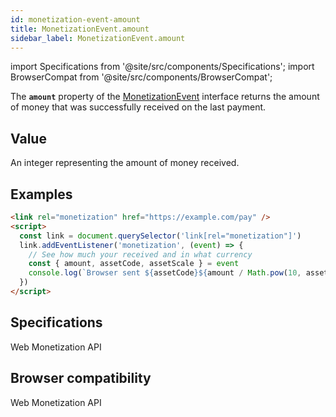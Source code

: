 ```yaml
---
id: monetization-event-amount
title: MonetizationEvent.amount
sidebar_label: MonetizationEvent.amount
---
```

import Specifications from '@site/src/components/Specifications';
import BrowserCompat from '@site/src/components/BrowserCompat';

The **`amount`** property of the [MonetizationEvent](monetization-event.md) interface returns the amount of money that was successfully received on the last payment.

## Value

An integer representing the amount of money received.

## Examples

```html
<link rel="monetization" href="https://example.com/pay" />
<script>
  const link = document.querySelector('link[rel="monetization"]')
  link.addEventListener('monetization', (event) => {
    // See how much your received and in what currency
    const { amount, assetCode, assetScale } = event
    console.log(`Browser sent ${assetCode}${amount / Math.pow(10, assetScale)}.`)
  })
</script>
```

## Specifications

<Specifications link="amount-attribute">Web Monetization API</Specifications>

## Browser compatibility

<BrowserCompat data="amount.json">Web Monetization API</BrowserCompat>
